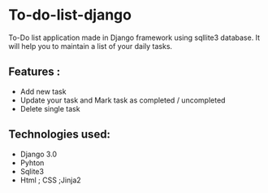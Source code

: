 # To-do-list-django
To-Do list application made in Django framework using sqllite3 database.
It will help you to maintain a list of your daily tasks.

## Features :

* Add new task
* Update your task and Mark task as completed / uncompleted
* Delete single task
## Technologies used:

* Django 3.0
* Pyhton
* Sqlite3
* Html ; CSS ;Jinja2
